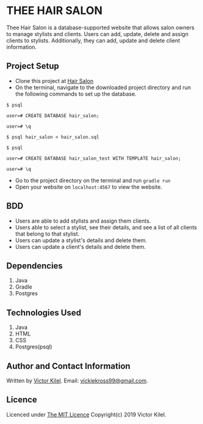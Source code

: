 # THEE HAIR SALON
Thee Hair Salon is a database-supported website that allows salon owners to manage stylists and clients. Users can add, update, delete and assign clients to stylists. Additionally, they can add, update and delete client information.

## Project Setup
* Clone this project at [Hair Salon](https://github.com/koros99/HairSalon)
* On the terminal, navigate to the downloaded project directory and run the following commands to set up the database.
```
$ psql

user=# CREATE DATABASE hair_salon;

user=# \q

$ psql hair_salon < hair_salon.sql 

$ psql

user=# CREATE DATABASE hair_salon_test WITH TEMPLATE hair_salon;

user=# \q

```
* Go to the project directory on the terminal and run `gradle run` 
* Open your website on `localhost:4567` to view the website.

## BDD
* Users are able to add stylists and assign them clients.
* Users able to select a stylist, see their details, and see a list of all clients that belong to that stylist.
* Users can update a stylist's details and delete them.
* Users can update a client's details and delete them.

## Dependencies
1. Java
2. Gradle
3. Postgres

## Technologies Used
1. Java
2. HTML
3. CSS
4. Postgres(psql)

## Author and Contact Information
Written by [Victor Kilel](https://github.com/koros99). Email: vickiekross99@gmail.com.

## Licence
Licenced under [The MIT Licence](https://github.com/angular/angular.js/blob/master/LICENSE) Copyright(c) 2019 Victor Kilel.